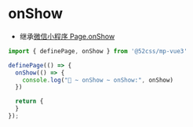 # onShow

* 继承[微信小程序 Page.onShow](https://developers.weixin.qq.com/miniprogram/dev/reference/api/Page.html#onShow)

```ts
import { definePage, onShow } from '@52css/mp-vue3'

definePage(() => {
  onShow(() => {
    console.log("🚀 ~ onShow ~ onShow:", onShow)
  })

  return {
  }
});
```
